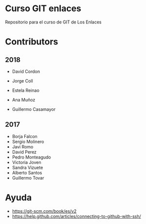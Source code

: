 # Curso GIT enlaces
Repositorio para el curso de GIT de Los Enlaces


# Contributors


## 2018

* David Cordon
* Jorge Coll

* Estela Reinao

* Ana Muñoz
* Guillermo Casamayor


## 2017


* Borja Falcon
* Sergio Molinero
* Javi Romo
* David Perez
* Pedro Monteagudo
* Victoria Joven
* Sandra Vizuete
* Alberto Santos
* Guillermo Tovar

# Ayuda
* https://git-scm.com/book/es/v2
* https://help.github.com/articles/connecting-to-github-with-ssh/
